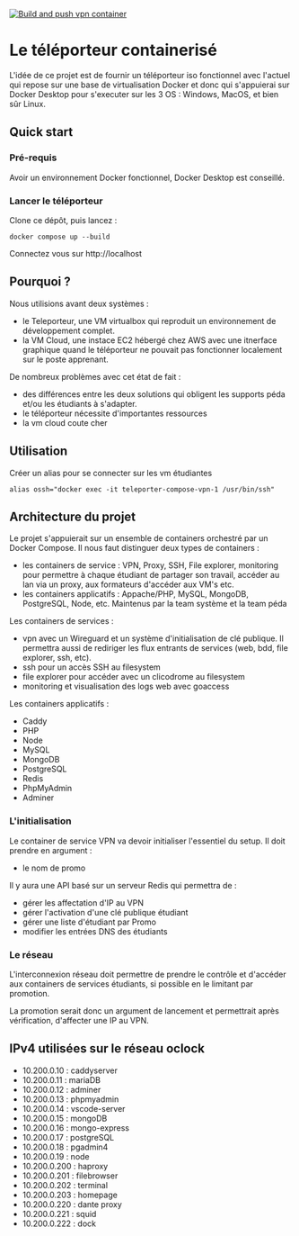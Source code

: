 [![Build and push vpn container](https://github.com/O-clock-Dev/teleporter-compose/actions/workflows/docker-image.yml/badge.svg)](https://github.com/O-clock-Dev/teleporter-compose/actions/workflows/docker-image.yml)

# Le téléporteur containerisé

L'idée de ce projet est de fournir un téléporteur iso fonctionnel avec l'actuel qui repose sur une base de virtualisation Docker et donc qui s'appuierai sur Docker Desktop pour s'executer sur les 3 OS : Windows, MacOS, et bien sûr Linux.

## Quick start

### Pré-requis

Avoir un environnement Docker fonctionnel, Docker Desktop est conseillé.

### Lancer le téléporteur

Clone ce dépôt, puis lancez :

```
docker compose up --build
```

Connectez vous sur http://localhost


## Pourquoi ?

Nous utilisions avant deux systèmes :
- le Teleporteur, une VM virtualbox qui reproduit un environnement de développement complet.
- la VM Cloud, une instace EC2 hébergé chez AWS avec une itnerface graphique quand le téléporteur ne pouvait pas fonctionner localement sur le poste apprenant.

De nombreux problèmes avec cet état de fait :
- des différences entre les deux solutions qui obligent les supports péda et/ou les étudiants à s'adapter.
- le téléporteur nécessite d'importantes ressources
- la vm cloud coute cher

## Utilisation

Créer un alias pour se connecter sur les vm étudiantes

```
alias ossh="docker exec -it teleporter-compose-vpn-1 /usr/bin/ssh"
```

## Architecture du projet

Le projet s'appuierait sur un ensemble de containers orchestré par un Docker Compose. Il nous faut distinguer deux types de containers :

- les containers de service : VPN, Proxy, SSH, File explorer, monitoring pour permettre à chaque étudiant de partager son travail, accéder au lan via un proxy, aux formateurs d'accéder aux VM's etc.
- les containers applicatifs : Appache/PHP, MySQL, MongoDB, PostgreSQL, Node, etc. Maintenus par la team système et la team péda

Les containers de services :

- vpn avec un Wireguard et un système d'initialisation de clé publique. Il permettra aussi de rediriger les flux entrants de services (web, bdd, file explorer, ssh, etc).
- ssh pour un accès SSH au filesystem
- file explorer pour accéder avec un clicodrome au filesystem
- monitoring et visualisation des logs web avec goaccess

Les containers applicatifs :

- Caddy
- PHP
- Node
- MySQL
- MongoDB
- PostgreSQL
- Redis
- PhpMyAdmin
- Adminer

### L'initialisation

Le container de service VPN va devoir initialiser l'essentiel du setup. Il doit prendre en argument :

- le nom de promo

Il y aura une API basé sur un serveur Redis qui permettra de :
- gérer les affectation d'IP au VPN
- gérer l'activation d'une clé publique étudiant
- gérer une liste d'étudiant par Promo
- modifier les entrées DNS des étudiants

### Le réseau

L'interconnexion réseau doit permettre de prendre le contrôle et d'accéder aux containers de services étudiants, si possible en le limitant par promotion.

La promotion serait donc un argument de lancement et permettrait après vérification, d'affecter une IP au VPN.

## IPv4 utilisées sur le réseau oclock

* 10.200.0.10  : caddyserver
* 10.200.0.11  : mariaDB
* 10.200.0.12  : adminer
* 10.200.0.13  : phpmyadmin
* 10.200.0.14  : vscode-server
* 10.200.0.15  : mongoDB
* 10.200.0.16  : mongo-express
* 10.200.0.17  : postgreSQL
* 10.200.0.18  : pgadmin4
* 10.200.0.19  : node
* 10.200.0.200 : haproxy
* 10.200.0.201 : filebrowser
* 10.200.0.202 : terminal
* 10.200.0.203 : homepage
* 10.200.0.220 : dante proxy
* 10.200.0.221 : squid
* 10.200.0.222 : dock
